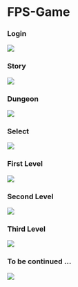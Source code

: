 # FPS-Game

### Login
![](https://i.imgur.com/JDcnaFh.png)

### Story
![](https://i.imgur.com/9RupNia.png)

### Dungeon
![](https://i.imgur.com/0YyJTCQ.png)

### Select
![](https://i.imgur.com/k8FEUww.png)

### First Level
![](https://i.imgur.com/nZAZVFA.png)

### Second Level
![](https://i.imgur.com/v5KRyB3.jpg)

### Third Level
![](https://i.imgur.com/VFtiP1v.png)

### To be continued ...
![](https://i.imgur.com/8wT4nRe.png)
